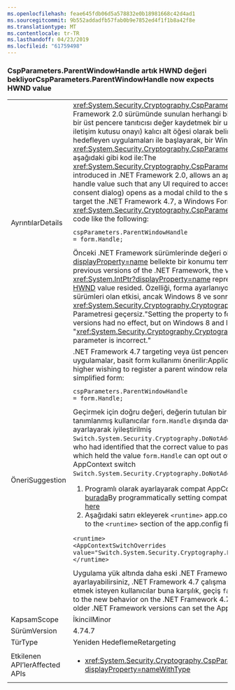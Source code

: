 ```yaml
---
ms.openlocfilehash: feae645fdb06d5a578832e0b18981668c42d4ad1
ms.sourcegitcommit: 9b552addadfb57fab0b9e7852ed4f1f1b8a42f8e
ms.translationtype: MT
ms.contentlocale: tr-TR
ms.lasthandoff: 04/23/2019
ms.locfileid: "61759498"
---
```

### <a name="cspparametersparentwindowhandle-now-expects-hwnd-value"></a><span data-ttu-id="317f9-101">CspParameters.ParentWindowHandle artık HWND değeri bekliyor</span><span class="sxs-lookup"><span data-stu-id="317f9-101">CspParameters.ParentWindowHandle now expects HWND value</span></span>

|   |   |
|---|---|
|<span data-ttu-id="317f9-102">Ayrıntılar</span><span class="sxs-lookup"><span data-stu-id="317f9-102">Details</span></span>|<span data-ttu-id="317f9-103"><xref:System.Security.Cryptography.CspParameters.ParentWindowHandle> Değeri, .NET Framework 2.0 sürümünde sunulan herhangi bir UI anahtara erişmek için gerekli olduğunu bir üst pencere tanıtıcısı değer kaydetmek bir uygulama sağlar (gibi bir PIN istemi veya iletişim kutusu onayı) kalıcı alt öğesi olarak belirtilen pencere açar. .NET Framework 4.7 hedefleyen uygulamaları ile başlayarak, bir Windows Forms uygulaması ayarlayabilirsiniz <xref:System.Security.Cryptography.CspParameters.ParentWindowHandle> özelliğini aşağıdaki gibi kod ile:</span><span class="sxs-lookup"><span data-stu-id="317f9-103">The <xref:System.Security.Cryptography.CspParameters.ParentWindowHandle> value, introduced in .NET Framework 2.0, allows an application to register a parent window handle value such that any UI required to access the key (such as a PIN prompt or consent dialog) opens as a modal child to the specified window.Starting with apps that target the .NET Framework 4.7, a Windows Forms application can set the <xref:System.Security.Cryptography.CspParameters.ParentWindowHandle> property with code like the following:</span></span><pre><code class="lang-csharp">cspParameters.ParentWindowHandle = form.Handle;&#13;&#10;</code></pre><span data-ttu-id="317f9-104">Önceki .NET Framework sürümlerinde değeri olması bekleniyordu bir <xref:System.IntPtr?displayProperty=name> bellekte bir konumu temsil eden burada [HWND](https://docs.microsoft.com/windows/desktop/WinProg/windows-data-types#HWND) belgeler değeri.</span><span class="sxs-lookup"><span data-stu-id="317f9-104">In previous versions of the .NET Framework, the value was expected to be an <xref:System.IntPtr?displayProperty=name> representing a location in memory where the [HWND](https://docs.microsoft.com/windows/desktop/WinProg/windows-data-types#HWND) value resided.</span></span> <span data-ttu-id="317f9-105">Özelliği, forma ayarlanıyor. Windows 7'de işlemek ve önceki sürümleri olan etkisi, ancak Windows 8 ve sonraki sürümlerinde, sonuçları bir &quot; <xref:System.Security.Cryptography.CryptographicException?displayProperty=name>: Parametresi geçersiz.&quot;</span><span class="sxs-lookup"><span data-stu-id="317f9-105">Setting the property to form.Handle on Windows 7 and earlier versions had no effect, but on Windows 8 and later versions, it results in a &quot;<xref:System.Security.Cryptography.CryptographicException?displayProperty=name>: The parameter is incorrect.&quot;</span></span>|
|<span data-ttu-id="317f9-106">Öneri</span><span class="sxs-lookup"><span data-stu-id="317f9-106">Suggestion</span></span>|<span data-ttu-id="317f9-107">.NET Framework 4.7 targeting veya üst pencere ilişkisi kaydettirmek daha yüksek isteyen uygulamalar, basit form kullanımı önerilir:</span><span class="sxs-lookup"><span data-stu-id="317f9-107">Applications targeting .NET Framework 4.7 or higher wishing to register a parent window relationship are encouraged to use the simplified form:</span></span><pre><code class="lang-csharp">cspParameters.ParentWindowHandle = form.Handle;&#13;&#10;</code></pre><span data-ttu-id="317f9-108">Geçirmek için doğru değeri, değerin tutulan bir bellek konumunun adresini olduğunu tanımlanmış kullanıcılar <code>form.Handle</code> dışında davranış değişikliği AppContext anahtarı ayarlayarak iyileştirilmiş <code>Switch.System.Security.Cryptography.DoNotAddrOfCspParentWindowHandle</code> için <code>true</code>.</span><span class="sxs-lookup"><span data-stu-id="317f9-108">Users who had identified that the correct value to pass was the address of a memory location which held the value <code>form.Handle</code> can opt out of the behavior change by setting the AppContext switch <code>Switch.System.Security.Cryptography.DoNotAddrOfCspParentWindowHandle</code> to <code>true</code>.</span></span><ol><li><span data-ttu-id="317f9-109">Programlı olarak ayarlayarak compat AppContext üzerinde açıklandığı gibi geçer [burada](https://devblogs.microsoft.com/dotnet/net-announcements-at-build-2015/#dotnet46)</span><span class="sxs-lookup"><span data-stu-id="317f9-109">By programmatically setting compat switches on the AppContext, as explained [here](https://devblogs.microsoft.com/dotnet/net-announcements-at-build-2015/#dotnet46)</span></span></li><li><span data-ttu-id="317f9-110">Aşağıdaki satırı ekleyerek <code>&lt;runtime&gt;</code> app.config dosyasının:</span><span class="sxs-lookup"><span data-stu-id="317f9-110">By adding the following line to the <code>&lt;runtime&gt;</code> section of the app.config file:</span></span></li></ol><pre><code class="lang-xml">&lt;runtime&gt;&#13;&#10;&lt;AppContextSwitchOverrides value=&quot;Switch.System.Security.Cryptography.DoNotAddrOfCspParentWindowHandle=true&quot;/&gt;&#13;&#10;&lt;/runtime&gt;&#13;&#10;</code></pre><span data-ttu-id="317f9-111">Uygulama yük altında daha eski .NET Framework sürümlerini AppContext ayarlayabilirsiniz, .NET Framework 4.7 çalışma zamanı üzerinde yeni davranış kabul etmek isteyen kullanıcılar buna karşılık, geçiş <code>false</code>.</span><span class="sxs-lookup"><span data-stu-id="317f9-111">Conversely, users who wish to opt in to the new behavior on the .NET Framework 4.7 runtime when the application loads under older .NET Framework versions can set the AppContext switch to <code>false</code>.</span></span>|
|<span data-ttu-id="317f9-112">Kapsam</span><span class="sxs-lookup"><span data-stu-id="317f9-112">Scope</span></span>|<span data-ttu-id="317f9-113">İkincil</span><span class="sxs-lookup"><span data-stu-id="317f9-113">Minor</span></span>|
|<span data-ttu-id="317f9-114">Sürüm</span><span class="sxs-lookup"><span data-stu-id="317f9-114">Version</span></span>|<span data-ttu-id="317f9-115">4.7</span><span class="sxs-lookup"><span data-stu-id="317f9-115">4.7</span></span>|
|<span data-ttu-id="317f9-116">Tür</span><span class="sxs-lookup"><span data-stu-id="317f9-116">Type</span></span>|<span data-ttu-id="317f9-117">Yeniden Hedefleme</span><span class="sxs-lookup"><span data-stu-id="317f9-117">Retargeting</span></span>|
|<span data-ttu-id="317f9-118">Etkilenen API’ler</span><span class="sxs-lookup"><span data-stu-id="317f9-118">Affected APIs</span></span>|<ul><li><xref:System.Security.Cryptography.CspParameters.ParentWindowHandle?displayProperty=nameWithType></li></ul>|
